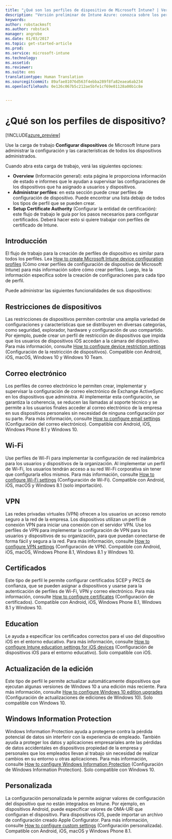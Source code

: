 ```yaml
---
title: "¿Qué son los perfiles de dispositivo de Microsoft Intune? | Versión preliminar de Intune Azure | Microsoft Docs"
description: "Versión preliminar de Intune Azure: conozca sobre los perfiles de dispositivo de Intune y cómo pueden ayudarle a administrar y proteger los dispositivos de su empresa."
keywords: 
author: robstackmsft
ms.author: robstack
manager: angrobe
ms.date: 01/03/2017
ms.topic: get-started-article
ms.prod: 
ms.service: microsoft-intune
ms.technology: 
ms.assetid: 
ms.reviewer: 
ms.suite: ems
translationtype: Human Translation
ms.sourcegitcommit: 89afae81076d563f4ebba289f8fa82eaea6ab234
ms.openlocfilehash: 0e126c067b5c212ae5bfe1cf69e01128a00b1c8e


---
```


# <a name="what-are-device-profiles"></a>¿Qué son los perfiles de dispositivo?
<!--- This topic doesn't really answer the topic title: What are device profiles?" It needs to answer that question, then it can go on to discuss what profiles are in Intune and how to use them. Linda--->

[!INCLUDE[azure_preview](../includes/azure_preview.md)]

Use la carga de trabajo **Configurar dispositivos** de Microsoft Intune para administrar la configuración y las características de todos los dispositivos administrados.

Cuando abra esta carga de trabajo, verá las siguientes opciones:

- **Overview** (Información general): esta página le proporciona información de estado e informes que le ayudan a supervisar las configuraciones de los dispositivos que ha asignado a usuarios y dispositivos.
- **Administrar perfiles**: en esta sección puede crear perfiles de configuración de dispositivo. Puede encontrar una lista debajo de todos los tipos de perfil que se pueden crear.
- **Setup Certificate Authority** (Configurar la entidad de certificación): este flujo de trabajo le guía por los pasos necesarios para configurar certificados. Deberá hacer esto si quiere trabajar con perfiles de certificado de Intune.

## <a name="getting-started"></a>Introducción

El flujo de trabajo para la creación de perfiles de dispositivo es similar para todos los perfiles. Lea [How to create Microsoft Intune device configuration profiles](/intune-azure/configure-devices/how-to-create-device-profiles) (Cómo crear perfiles de configuración de dispositivo de Microsoft Intune) para más información sobre cómo crear perfiles. Luego, lea la información específica sobre la creación de configuraciones para cada tipo de perfil.

Puede administrar las siguientes funcionalidades de sus dispositivos:

## <a name="device-restrictions"></a>Restricciones de dispositivos
Las restricciones de dispositivos permiten controlar una amplia variedad de configuraciones y características que se distribuyen en diversas categorías, como seguridad, explorador, hardware y configuración de uso compartido. Por ejemplo, puede crear un perfil de restricción de dispositivos que impida que los usuarios de dispositivos iOS accedan a la cámara del dispositivo.
Para más información, consulte [How to configure device restriction settings](how-to-configure-device-restrictions.md) (Configuración de la restricción de dispositivos). Compatible con Android, iOS, macOS, Windows 10 y Windows 10 Team.

## <a name="email"></a>Correo electrónico
Los perfiles de correo electrónico le permiten crear, implementar y supervisar la configuración de correo electrónico de Exchange ActiveSync en los dispositivos que administra. Al implementar esta configuración, se garantiza la coherencia, se reducen las llamadas al soporte técnico y se permite a los usuarios finales acceder al correo electrónico de la empresa en sus dispositivos personales sin necesidad de ninguna configuración por su parte.
Para más información, consulte [How to configure email settings](how-to-configure-email-settings.md) (Configuración del correo electrónico). Compatible con Android, iOS, Windows Phone 8.1 y Windows 10.

## <a name="wi-fi"></a>Wi-Fi
Use perfiles de Wi-Fi para implementar la configuración de red inalámbrica para los usuarios y dispositivos de la organización. Al implementar un perfil de Wi-Fi, los usuarios tendrán acceso a su red Wi-Fi corporativa sin tener que configurarla ellos mismos.
Para más información, consulte [How to configure Wi-Fi settings](how-to-configure-wi-fi-settings.md) (Configuración de Wi-Fi). Compatible con Android, iOS, macOS y Windows 8.1 (solo importación).

## <a name="vpn"></a>VPN
Las redes privadas virtuales (VPN) ofrecen a los usuarios un acceso remoto seguro a la red de la empresa. Los dispositivos utilizan un perfil de conexión VPN para iniciar una conexión con el servidor VPN. Use los perfiles de VPN para implementar la configuración de VPN para los usuarios y dispositivos de su organización, para que puedan conectarse de forma fácil y segura a la red.
Para más información, consulte [How to configure VPN settings](how-to-configure-vpn-settings.md) (Configuración de VPN).
Compatible con Android, iOS, macOS, Windows Phone 8.1, Windows 8.1 y Windows 10.

## <a name="certificates"></a>Certificados
Este tipo de perfil le permite configurar certificados SCEP y PKCS de confianza, que se pueden asignar a dispositivos y usarse para la autenticación de perfiles de Wi-Fi, VPN y correo electrónico.
Para más información, consulte [How to configure certificates](how-to-configure-certificates.md) (Configuración de certificados). Compatible con Android, iOS, Windows Phone 8.1, Windows 8.1 y Windows 10.

## <a name="education"></a>Education
Le ayuda a especificar los certificados correctos para el uso del dispositivo iOS en el entorno educativo.
Para más información, consulte [How to configure Intune education settings for iOS devices](education-settings-for-ios.md) (Configuración de dispositivos iOS para el entorno educativo). Solo compatible con iOS.

## <a name="edition-upgrade"></a>Actualización de la edición
Este tipo de perfil le permite actualizar automáticamente dispositivos que ejecutan algunas versiones de Windows 10 a una edición más reciente. Para más información, consulte [How to configure Windows 10 edition upgrades](how-to-configure-windows-10-edition-upgrade.md) (Configuración de actualizaciones de ediciones de Windows 10). Solo compatible con Windows 10.

## <a name="windows-information-protection"></a>Windows Information Protection
Windows Information Protection ayuda a protegerse contra la pérdida potencial de datos sin interferir con la experiencia de empleado. También ayuda a proteger los datos y aplicaciones empresariales ante las pérdidas de datos accidentales en dispositivos propiedad de la empresa y personales que los empleados llevan al trabajo sin necesidad de realizar cambios en su entorno u otras aplicaciones.
Para más información, consulte [How to configure Windows Information Protection](how-to-configure-windows-information-protection.md) (Configuración de Windows Information Protection). Solo compatible con Windows 10.

## <a name="custom"></a>Personalizada
La configuración personalizada le permite asignar valores de configuración del dispositivo que no están integrados en Intune. Por ejemplo, en dispositivos Android, puede especificar valores de OMA-URI que configuran el dispositivo. Para dispositivos iOS, puede importar un archivo de configuración creado Apple Configurator.
Para más información, consulte [How to configure custom settings](how-to-configure-custom-settings.md) (Configuración personalizada). Compatible con Android, iOS, macOS y Windows Phone 8.1.



<!--HONumber=Feb17_HO1-->



